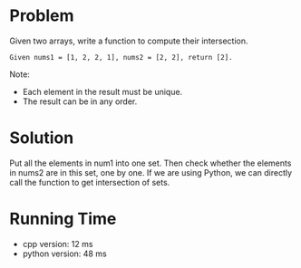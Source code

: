 # Problem

Given two arrays, write a function to compute their intersection.

```
Given nums1 = [1, 2, 2, 1], nums2 = [2, 2], return [2].
```

Note:

- Each element in the result must be unique.
- The result can be in any order.

# Solution

Put all the elements in num1 into one set. Then check whether the elements in nums2 are in this set, one by one. If we are using Python, we can directly call the function to get intersection of sets.

# Running Time

- cpp version: 12 ms
- python version: 48 ms